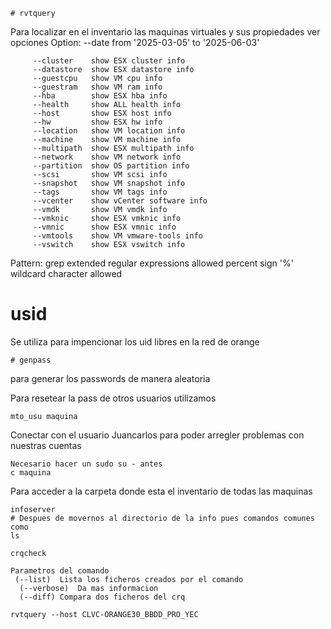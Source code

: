 ```
# rvtquery
```

Para localizar en el inventario las maquinas virtuales y sus propiedades ver opciones
Option:
         --date       from '2025-03-05' to '2025-06-03'

         --cluster    show ESX cluster info
         --datastore  show ESX datastore info
         --guestcpu   show VM cpu info
         --guestram   show VM ram info
         --hba        show ESX hba info
         --health     show ALL health info
         --host       show ESX host info
         --hw         show ESX hw info
         --location   show VM location info
         --machine    show VM machine info
         --multipath  show ESX multipath info
         --network    show VM network info
         --partition  show OS partition info
         --scsi       show VM scsi info
         --snapshot   show VM snapshot info
         --tags       show VM tags info
         --vcenter    show vCenter software info
         --vmdk       show VM vmdk info
         --vmknic     show ESX vmknic info
         --vmnic      show ESX vmnic info
         --vmtools    show VM vmware-tools info
         --vswitch    show ESX vswitch info

Pattern:
         grep extended regular expressions allowed
         percent sign '%' wildcard character allowed


# usid
Se utiliza para impencionar los  uid libres en la red de orange 
```
# genpass 
```
para generar los passwords de manera aleatoria

Para resetear la pass de otros usuarios utilizamos 
```
mto_usu maquina
```

Conectar con el usuario Juancarlos para poder arregler problemas con nuestras cuentas

```
Necesario hacer un sudo su - antes
c maquina
```

Para acceder a la carpeta donde esta el inventario de todas las maquinas 
```
infoserver
# Despues de movernos al directorio de la info pues comandos comunes como 
ls 
```

```
crqcheck

Parametros del comando 
 (--list)  Lista los ficheros creados por el comando
  (--verbose)  Da mas informacion 
  (--diff) Compara dos ficheros del crq 
```

```
rvtquery --host CLVC-ORANGE30_BBDD_PRO_YEC
```